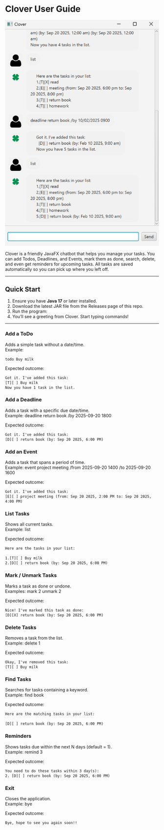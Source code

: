 # Clover User Guide

![Clover UI](Ui.png)

Clover is a friendly JavaFX chatbot that helps you manage your tasks. You can add Todos, Deadlines, and Events, mark them as done, search, delete, and even get reminders for upcoming tasks. All tasks are saved automatically so you can pick up where you left off.

---

## Quick Start
1. Ensure you have **Java 17** or later installed.  
2. Download the latest JAR file from the Releases page of this repo.  
3. Run the program:
4. You’ll see a greeting from Clover. Start typing commands!

---
### Add a ToDo
Adds a simple task without a date/time.  
Example:
```
todo Buy milk
```

Expected outcome:
```
Got it. I've added this task:
[T][ ] Buy milk
Now you have 1 task in the list.
```




### Add a Deadline
Adds a task with a specific due date/time.  
Example:
deadline return book /by 2025-09-20 1800

Expected outcome:
 ```
Got it. I've added this task:
[D][ ] return book (by: Sep 20 2025, 6:00 PM)
 ```

### Add an Event
Adds a task that spans a period of time.  
Example:
event project meeting /from 2025-09-20 1400 /to 2025-09-20 1600

Expected outcome:
 ```
Got it. I've added this task:
[E][ ] project meeting (from: Sep 20 2025, 2:00 PM to: Sep 20 2025, 4:00 PM)
 ```

### List Tasks
Shows all current tasks.  
Example:
list

Expected outcome:
 ```
Here are the tasks in your list:

1.[T][ ] Buy milk
2.[D][ ] return book (by: Sep 20 2025, 6:00 PM)
 ```

### Mark / Unmark Tasks
Marks a task as done or undone.  
Examples:
mark 2
unmark 2

Expected outcome:
 ```
Nice! I've marked this task as done:
[D][X] return book (by: Sep 20 2025, 6:00 PM)
 ```

### Delete Tasks
Removes a task from the list.  
Example:
delete 1

Expected outcome:
 ```
Okay, I've removed this task:
[T][ ] Buy milk
 ```


### Find Tasks
Searches for tasks containing a keyword.  
Example:
find book


Expected outcome:
 ```
Here are the matching tasks in your list:

[D][ ] return book (by: Sep 20 2025, 6:00 PM)
 ```

### Reminders
Shows tasks due within the next N days (default = 1).  
Example:
remind 3


Expected outcome:
 ```
You need to do these tasks within 3 day(s):
2. [D][ ] return book (by: Sep 20 2025, 6:00 PM)
 ```


### Exit
Closes the application.  
Example:
bye

Expected outcome:
 ```
Bye, hope to see you again soon!!
 ```
